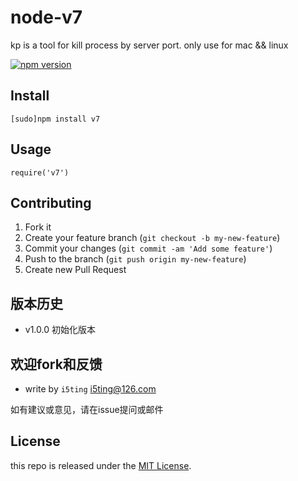 # node-v7

kp is a tool for kill process by server port. only use for mac && linux

[![npm version](https://badge.fury.io/js/kp.svg)](http://badge.fury.io/js/kp)

## Install

    [sudo]npm install v7

## Usage 

```
require('v7')
```

## Contributing

1. Fork it
2. Create your feature branch (`git checkout -b my-new-feature`)
3. Commit your changes (`git commit -am 'Add some feature'`)
4. Push to the branch (`git push origin my-new-feature`)
5. Create new Pull Request

## 版本历史

- v1.0.0 初始化版本

## 欢迎fork和反馈

- write by `i5ting` i5ting@126.com

如有建议或意见，请在issue提问或邮件

## License

this repo is released under the [MIT
License](http://www.opensource.org/licenses/MIT).
